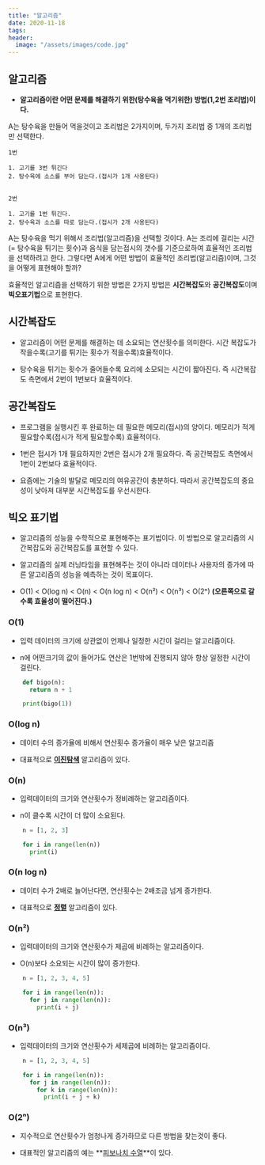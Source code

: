 ```yaml
---
title: "알고리즘"
date: 2020-11-18
tags:
header:
  image: "/assets/images/code.jpg"
---
```


## 알고리즘

* **알고리즘이란 어떤 문제를 해결하기 위한(탕수육을 먹기위한) 방법(1,2번 조리법)이다.**

A는 탕수육을 만들어 먹을것이고 조리법은 2가지이며, 두가지 조리법 중 1개의 조리법만 선택한다.

```
1번

1. 고기를 3번 튀긴다
2. 탕수육에 소스를 부어 담는다.(접시가 1개 사용된다)


2번

1. 고기를 1번 튀긴다.
2. 탕수육과 소스를 따로 담는다.(접시가 2개 사용된다)
```

A는 탕수육을 먹기 위해서 조리법(알고리즘)을 선택할 것이다.
A는 조리에 걸리는 시간(= 탕수육을 튀기는 횟수)과 음식을 담는접시의 갯수를 기준으로하여 효율적인 조리법을 선택하려고 한다.
그렇다면 A에게 어떤 방법이 효율적인 조리법(알고리즘)이며, 그것을 어떻게 표현해야 할까?

효율적인 알고리즘을 선택하기 위한 방법은 2가지 방법은 **시간복잡도**와 **공간복잡도**이며 **빅오표기법**으로 표현한다.




## 시간복잡도

* 알고리즘이 어떤 문제를 해결하는 데 소요되는 연산횟수를 의미한다. 시간 복잡도가 작을수록(고기를 튀기는 횟수가 적을수록)효율적이다.

* 탕수육을 튀기는 횟수가 줄어들수록 요리에 소모되는 시간이 짧아진다. 즉 시간복잡도 측면에서 2번이 1번보다 효율적이다.




## 공간복잡도

* 프로그램을 실행시킨 후 완료하는 데 필요한 메모리(접시)의 양이다. 메모리가 적게 필요할수록(접시가 적게 필요할수록) 효율적이다.

* 1번은 접시가 1개 필요하지만 2번은 접시가 2개 필요하다. 즉 공간복잡도 측면에서 1번이 2번보다 효율적이다.

* 요즘에는 기술의 발달로 메모리의 여유공간이 충분하다. 따라서 공간복잡도의 중요성이 낮아져 대부분 시간복잡도를 우선시한다.




## 빅오 표기법

* 알고리즘의 성능을 수학적으로 표현해주는 표기법이다. 이 방법으로 알고리즘의 시간복잡도와 공간복잡도를 표현할 수 있다.

* 알고리즘의 실제 러닝타임을 표현해주는 것이 아니라 데이터나 사용자의 증가에 따른 알고리즘의 성능을 예측하는 것이 목표이다.

* O(1) < O(log n) < O(n) < O(n log n) < O(n²) < O(n³) < O(2ⁿ) **(오른쪽으로 갈수록 효율성이 떨어진다.)**



### O(1)

* 입력 데이터의 크기에 상관없이 언제나 일정한 시간이 걸리는 알고리즘이다.

* n에 어떤크기의 값이 들어가도 연산은 1번밖에 진행되지 않아 항상 일정한 시간이 걸린다.

```python
    def bigo(n):
      return n + 1

    print(bigo(1))
```



### O(log n)

* 데이터 수의 증가율에 비해서 연산횟수 증가율이 매우 낮은 알고리즘

* 대표적으로 **[이진탐색](http://10reps.github.io)** 알고리즘이 있다.



### O(n)

* 입력데이터의 크기와 연산횟수가 정비례하는 알고리즘이다.

* n이 클수록 시간이 더 많이 소요된다.

```python
    n = [1, 2, 3]

    for i in range(len(n))
      print(i)
```



### O(n log n)

* 데이터 수가 2배로 늘어난다면, 연산횟수는 2배조금 넘게 증가한다.

* 대표적으로 **[정렬](http://10reps.github.io)** 알고리즘이 있다.



### O(n²)

* 입력데이터의 크기와 연산횟수가 제곱에 비례하는 알고리즘이다.

* O(n)보다 소요되는 시간이 많이 증가한다.

```python
    n = [1, 2, 3, 4, 5]

    for i in range(len(n)):
      for j in range(len(n)):
        print(i + j)
```



### O(n³)

* 입력데이터의 크기와 연산횟수가 세제곱에 비례하는 알고리즘이다.

```python
    n = [1, 2, 3, 4, 5]

    for i in range(len(n)):
      for j in range(len(n)):
        for k in range(len(n)):
          print(i + j + k)
```



### O(2ⁿ)

* 지수적으로 연산횟수가 엄청나게 증가하므로 다른 방법을 찾는것이 좋다.

* 대표적인 알고리즘의 예는 **[피보나치 수열](http://10reps.github.io)**이 있다.